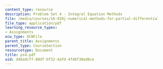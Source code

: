 ```yaml
---
content_type: resource
description: Problem Set 4 - Integral Equation Methods
file: /media/courses/16-920j-numerical-methods-for-partial-differential-equations-sma-5212-spring-2003/d46adcff88dfbf32dafd4f48f38ed8ce_ps4.pdf
file_type: application/pdf
learning_resource_types:
- Assignments
ocw_type: OCWFile
parent_title: Assignments
parent_type: CourseSection
resourcetype: Document
title: ps4.pdf
uid: d46adcff-88df-bf32-dafd-4f48f38ed8ce
---
```

